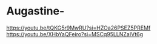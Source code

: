 # Augastine-
https://youtu.be/tQKG5r9MwRU?si=HZOa26PSEZ5PREMf
https://youtu.be/XHbYaQFeiro?si=MSCq95LLNZaIVt6g
